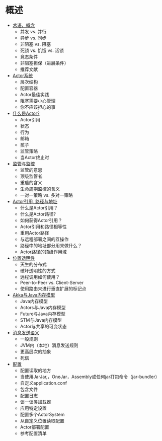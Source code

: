 # 概述

* [术语，概念](01_Terminology_Concepts.md)
  * 并发 vs. 并行
  * 异步 vs. 同步
  * 非阻塞 vs. 阻塞
  * 死锁 vs. 饥饿 vs. 活锁
  * 竞态条件
  * 非阻塞担保（进展条件）
  * 推荐文献
* [Actor系统](02_Actor_Systems.md)
  * 层次结构
  * 配置容器
  * Actor最佳实践
  * 阻塞需要小心管理
  * 你不应该担心的事
* [什么是Actor?](03_What_is_an_Actor.md)
  * Actor引用
  * 状态
  * 行为
  * 邮箱
  * 孩子
  * 监管策略
  * 当Actor终止时
* [监管与监控](04_Supervision_and_Monitoring.md)
  * 监管的意思
  * 顶级监管者
  * 重启的含义
  * 生命周期监控的含义
  * 一对一策略 vs. 多对一策略
* [Actor引用, 路径与地址](05_Actor_References_Paths_and_Addresses.md)
  * 什么是Actor引用？
  * 什么是Actor路径?
  * 如何获得Actor引用？
  * Actor引用和路径相等性
  * 重用Actor路径
  * 与远程部署之间的互操作
  * 路径中的地址部分用来做什么？
  * Actor路径的顶级作用域
* [位置透明性](06_Location_Transparency.md)
  * 天生的分布式
  * 破坏透明性的方式
  * 远程调用如何使用？
  * Peer-to-Peer vs. Client-Server
  * 使用路由来进行垂直扩展的标记点
* [Akka与Java内存模型](07_Akka_and_the_Java_Memory_Model.md)
  * Java内存模型
  * Actors与Java内存模型
  * Future与Java内存模型
  * STM与Java内存模型
  * Actor与共享的可变状态
* [消息发送语义](08_Message_Delivery_Reliability.md)
  * 一般规则
  * JVM内（本地）消息发送规则
  * 更高层次的抽象
  * 死信
* [配置](09_Configuration.md)
  * 配置读取的地方
  * 当使用JarJar,，OneJar，Assembly或任何jar打包命令（jar-bundler）
  * 自定义application.conf
  * 包含文件
  * 配置日志
  * 谈一谈类加载器
  * 应用特定设置
  * 配置多个ActorSystem
  * 从自定义位置读取配置
  * Actor部署配置
  * 参考配置清单 
